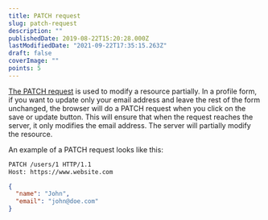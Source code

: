 ```yaml
---
title: PATCH request
slug: patch-request
description: ""
publishedDate: 2019-08-22T15:20:28.000Z
lastModifiedDate: "2021-09-22T17:35:15.263Z"
draft: false
coverImage: ""
points: 5
---
```


[The PATCH request](https://developer.mozilla.org/en-US/docs/Web/HTTP/Methods/PATCH) is used to modify a resource partially. In a profile form, if you want to update only your email address and leave the rest of the form unchanged, the browser will do a PATCH request when you click on the save or update button. This will ensure that when the request reaches the server, it only modifies the email address. The server will partially modify the resource.

An example of a PATCH request looks like this:

```bash
PATCH /users/1 HTTP/1.1
Host: https://www.website.com
```

```json
{
  "name": "John",
  "email": "john@doe.com"
}
```
